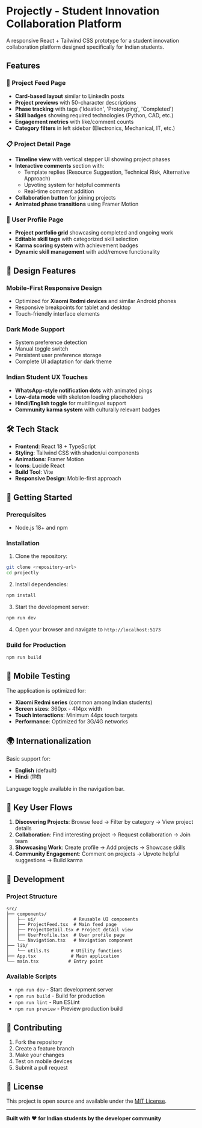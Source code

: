 # Projectly - Student Innovation Collaboration Platform

A responsive React + Tailwind CSS prototype for a student innovation collaboration platform designed specifically for Indian students.

## Features

### 🚀 Project Feed Page
- **Card-based layout** similar to LinkedIn posts
- **Project previews** with 50-character descriptions
- **Phase tracking** with tags ('Ideation', 'Prototyping', 'Completed')
- **Skill badges** showing required technologies (Python, CAD, etc.)
- **Engagement metrics** with like/comment counts
- **Category filters** in left sidebar (Electronics, Mechanical, IT, etc.)

### 📋 Project Detail Page
- **Timeline view** with vertical stepper UI showing project phases
- **Interactive comments** section with:
  - Template replies (Resource Suggestion, Technical Risk, Alternative Approach)
  - Upvoting system for helpful comments
  - Real-time comment addition
- **Collaboration button** for joining projects
- **Animated phase transitions** using Framer Motion

### 👤 User Profile Page
- **Project portfolio grid** showcasing completed and ongoing work
- **Editable skill tags** with categorized skill selection
- **Karma scoring system** with achievement badges
- **Dynamic skill management** with add/remove functionality

## 🎨 Design Features

### Mobile-First Responsive Design
- Optimized for **Xiaomi Redmi devices** and similar Android phones
- Responsive breakpoints for tablet and desktop
- Touch-friendly interface elements

### Dark Mode Support
- System preference detection
- Manual toggle switch
- Persistent user preference storage
- Complete UI adaptation for dark theme

### Indian Student UX Touches
- **WhatsApp-style notification dots** with animated pings
- **Low-data mode** with skeleton loading placeholders
- **Hindi/English toggle** for multilingual support
- **Community karma system** with culturally relevant badges

## 🛠 Tech Stack

- **Frontend**: React 18 + TypeScript
- **Styling**: Tailwind CSS with shadcn/ui components
- **Animations**: Framer Motion
- **Icons**: Lucide React
- **Build Tool**: Vite
- **Responsive Design**: Mobile-first approach

## 🚀 Getting Started

### Prerequisites
- Node.js 18+ and npm

### Installation

1. Clone the repository:
```bash
git clone <repository-url>
cd projectly
```

2. Install dependencies:
```bash
npm install
```

3. Start the development server:
```bash
npm run dev
```

4. Open your browser and navigate to `http://localhost:5173`

### Build for Production
```bash
npm run build
```

## 📱 Mobile Testing

The application is optimized for:
- **Xiaomi Redmi series** (common among Indian students)
- **Screen sizes**: 360px - 414px width
- **Touch interactions**: Minimum 44px touch targets
- **Performance**: Optimized for 3G/4G networks

## 🌍 Internationalization

Basic support for:
- **English** (default)
- **Hindi** (हिंदी)

Language toggle available in the navigation bar.

## 🎯 Key User Flows

1. **Discovering Projects**: Browse feed → Filter by category → View project details
2. **Collaboration**: Find interesting project → Request collaboration → Join team
3. **Showcasing Work**: Create profile → Add projects → Showcase skills
4. **Community Engagement**: Comment on projects → Upvote helpful suggestions → Build karma

## 🔧 Development

### Project Structure
```
src/
├── components/
│   ├── ui/              # Reusable UI components
│   ├── ProjectFeed.tsx  # Main feed page
│   ├── ProjectDetail.tsx # Project detail view
│   ├── UserProfile.tsx  # User profile page
│   └── Navigation.tsx   # Navigation component
├── lib/
│   └── utils.ts        # Utility functions
├── App.tsx             # Main application
└── main.tsx           # Entry point
```

### Available Scripts
- `npm run dev` - Start development server
- `npm run build` - Build for production
- `npm run lint` - Run ESLint
- `npm run preview` - Preview production build

## 🤝 Contributing

1. Fork the repository
2. Create a feature branch
3. Make your changes
4. Test on mobile devices
5. Submit a pull request

## 📝 License

This project is open source and available under the [MIT License](LICENSE).

---

**Built with ❤️ for Indian students by the developer community**
